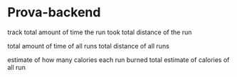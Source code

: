 # Prova-backend

track
total amount of time the run took
total distance of the run

total amount of time of all runs
total distance of all runs

estimate of how many calories each run burned
total estimate of calories of all run